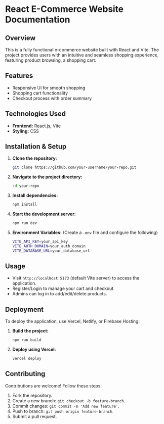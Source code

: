 # React E-Commerce Website Documentation

## Overview
This is a fully functional e-commerce website built with React and Vite. The project provides users with an intuitive and seamless shopping experience, featuring product browsing, a shopping cart.

## Features
- Responsive UI for smooth shopping
- Shopping cart functionality
- Checkout process with order summary


## Technologies Used
- **Frontend:** React.js, Vite
- **Styling:** CSS


## Installation & Setup

1. **Clone the repository:**
   ```sh
   git clone https://github.com/your-username/your-repo.git
   ```

2. **Navigate to the project directory:**
   ```sh
   cd your-repo
   ```

3. **Install dependencies:**
   ```sh
   npm install
   ```

4. **Start the development server:**
   ```sh
   npm run dev
   ```

5. **Environment Variables:** (Create a `.env` file and configure the following)
   ```sh
   VITE_API_KEY=your_api_key
   VITE_AUTH_DOMAIN=your_auth_domain
   VITE_DATABASE_URL=your_database_url
   ```

## Usage
- Visit `http://localhost:5173` (default Vite server) to access the application.
- Register/Login to manage your cart and checkout.
- Admins can log in to add/edit/delete products.

## Deployment
To deploy the application, use Vercel, Netlify, or Firebase Hosting:

1. **Build the project:**
   ```sh
   npm run build
   ```
2. **Deploy using Vercel:**
   ```sh
   vercel deploy
   ```

## Contributing
Contributions are welcome! Follow these steps:
1. Fork the repository.
2. Create a new branch: `git checkout -b feature-branch`.
3. Commit changes: `git commit -m 'Add new feature'`.
4. Push to branch: `git push origin feature-branch`.
5. Submit a pull request.



